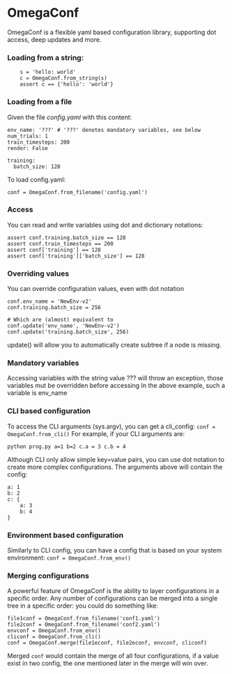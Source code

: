 # OmegaConf
OmegaConf is a flexible yaml based configuration library, supporting dot access, deep updates and more.

### Loading from a string:
```
    s = 'hello: world'
    c = OmegaConf.from_string(s)
    assert c == {'hello': 'world'}
```

### Loading from a file
Given the file *config.yaml* with this content:
```
env_name: '???' # '???' denotes mandatory variables, see below
num_trials: 1
train_timesteps: 200
render: False

training:
  batch_size: 128
```

To load config.yaml: 
 
```conf = OmegaConf.from_filename('config.yaml')```

### Access
You can read and write variables using dot and dictionary notations:
```
assert conf.training.batch_size == 128
assert conf.train_timesteps == 200
assert conf['training'] == 128
assert conf['training']['batch_size'] == 128
```

### Overriding values 
You can override configuration values, even with dot notation
```
conf.env_name = 'NewEnv-v2'
conf.training.batch_size = 256

# Which are (almost) equivalent to
conf.update('env_name', 'NewEnv-v2')
conf.update('training.batch_size', 256)
```
update() will allow you to automatically create subtree if a node is missing.


### Mandatory variables
Accessing variables with the string value ??? will throw an exception, those variables mut be overridden before accessing
In the above example, such a variable is env_name


### CLI based configuration
To access the CLI arguments (sys.argv), you can get a cli_config:
```conf = OmegaConf.from_cli()```
For example, if your CLI arguments are:

```python prog.py a=1 b=2 c.a = 3 c.b = 4```

Although CLI only allow simple key=value pairs, you can use dot notation to create more complex configurations.
The arguments above will contain the config:
```
a: 1
b: 2
c: {
    a: 3
    b: 4
}
```

### Environment based configuration
Similarly to CLI config, you can have a config that is based on your system environment:
```conf = OmegaConf.from_env()```

### Merging configurations
A powerful feature of OmegaConf is the ability to layer configurations in a specific order.
Any number of configurations can be merged into a single tree in a specific order:
you could do something like:
```
file1conf = OmegaConf.from_filename('conf1.yaml')
file2conf = OmegaConf.from_filename('conf2.yaml')
envconf = OmegaConf.from_env()
cliconf = OmegaConf.from_cli()
conf = OmegaConf.merge(file1econf, file2econf, envconf, cliconf)
```

Merged ```conf``` would contain the merge of all four configurations, if a value exist in two config, 
the one mentioned later in the merge will win over.